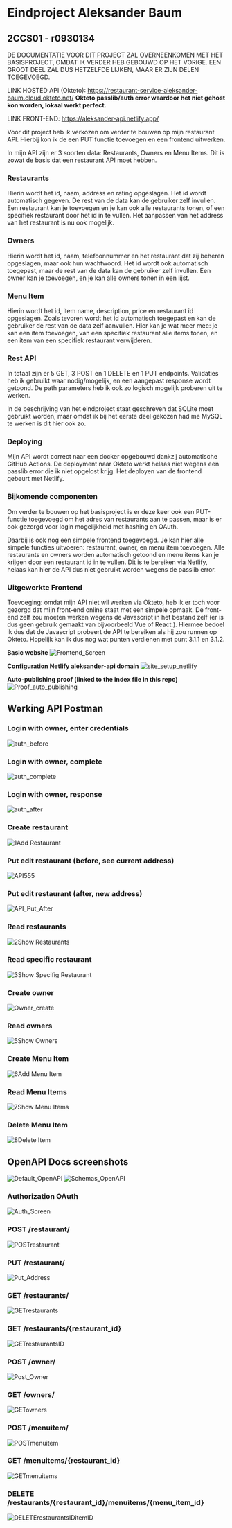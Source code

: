 # Eindproject Aleksander Baum
## 2CCS01 - r0930134

DE DOCUMENTATIE VOOR DIT PROJECT ZAL OVERNEENKOMEN MET HET BASISPROJECT, OMDAT IK VERDER HEB GEBOUWD OP HET VORIGE. EEN GROOT DEEL ZAL DUS HETZELFDE LIJKEN, MAAR ER ZIJN DELEN TOEGEVOEGD.

LINK HOSTED API (Okteto): https://restaurant-service-aleksander-baum.cloud.okteto.net/
**Okteto passlib/auth error waardoor het niet gehost kon worden, lokaal werkt perfect.**

LINK FRONT-END: https://aleksander-api.netlify.app/

Voor dit project heb ik verkozen om verder te bouwen op mijn restaurant API. Hierbij kon ik de een PUT functie toevoegen en een frontend uitwerken.

In mijn API zijn er 3 soorten data: Restaurants, Owners en Menu Items. Dit is zowat de basis dat een restaurant API moet hebben.

### Restaurants
Hierin wordt het id, naam, address en rating opgeslagen. Het id wordt automatisch gegeven. De rest van de data kan de gebruiker zelf invullen. Een restaurant kan je toevoegen en je kan ook alle restaurants tonen, of een specifiek restaurant door het id in te vullen. Het aanpassen van het address van het restaurant is nu ook mogelijk.

### Owners
Hierin wordt het id, naam, telefoonnummer en het restaurant dat zij beheren opgeslagen, maar ook hun wachtwoord. Het id wordt ook automatisch toegepast, maar de rest van de data kan de gebruiker zelf invullen. Een owner kan je toevoegen, en je kan alle owners tonen in een lijst.

### Menu Item
Hierin wordt het id, item name, description, price en restaurant id opgeslagen. Zoals tevoren wordt het id automatisch toegepast en kan de gebruiker de rest van de data zelf aanvullen. Hier kan je wat meer mee: je kan een item toevoegen, van een specifiek restaurant alle items tonen, en een item van een specifiek restaurant verwijderen.

### Rest API
In totaal zijn er 5 GET, 3 POST en 1 DELETE en 1 PUT endpoints. Validaties heb ik gebruikt waar nodig/mogelijk, en een aangepast response wordt getoond. De path parameters heb ik ook zo logisch mogelijk proberen uit te werken.

In de beschrijving van het eindproject staat geschreven dat SQLite moet gebruikt worden, maar omdat ik bij het eerste deel gekozen had me MySQL te werken is dit hier ook zo.

### Deploying
Mijn API wordt correct naar een docker opgebouwd dankzij automatische GitHub Actions. De deployment naar Okteto werkt helaas niet wegens een passlib error die ik niet opgelost krijg. Het deployen van de frontend gebeurt met Netlify.

### Bijkomende componenten
Om verder te bouwen op het basisproject is er deze keer ook een PUT-functie toegevoegd om het adres van restaurants aan te passen, maar is er ook gezorgd voor login mogelijkheid met hashing en OAuth.

Daarbij is ook nog een simpele frontend toegevoegd. Je kan hier alle simpele functies uitvoeren: restaurant, owner, en menu item toevoegen. Alle restaurants en owners worden automatisch getoond en menu items kan je krijgen door een restaurant id in te vullen. Dit is te bereiken via Netlify, helaas kan hier de API dus niet gebruikt worden wegens de passlib error.

### Uitgewerkte Frontend
Toevoeging: omdat mijn API niet wil werken via Okteto, heb ik er toch voor gezorgd dat mijn front-end online staat met een simpele opmaak. De front-end zelf zou moeten werken wegens de Javascript in het bestand zelf (er is dus geen gebruik gemaakt van bijvoorbeeld Vue of React.). Hiermee bedoel ik dus dat de Javascript probeert de API te bereiken als hij zou runnen op Okteto. Hopelijk kan ik dus nog wat punten verdienen met punt 3.1.1 en 3.1.2.

**Basic website**
![Frontend_Screen](https://github.com/Aleksander-Baum/eindproject/assets/113974461/079570db-60dc-4f81-b570-51f0d3267d9c)

**Configuration Netlify aleksander-api domain**
![site_setup_netlify](https://github.com/Aleksander-Baum/eindproject/assets/113974461/fe1652b4-bd18-4e72-91a1-0a21c07469c9)

**Auto-publishing proof (linked to the index file in this repo)**
![Proof_auto_publishing](https://github.com/Aleksander-Baum/eindproject/assets/113974461/bccac923-f19f-41ec-8976-4452c08507d2)

## Werking API Postman
### Login with owner, enter credentials
![auth_before](https://github.com/Aleksander-Baum/eindproject/assets/113974461/34d101ce-5214-411a-8cf6-721fc6d784ba)

### Login with owner, complete
![auth_complete](https://github.com/Aleksander-Baum/eindproject/assets/113974461/228954eb-69f0-4117-afaa-5f8ae04c7c8b)

### Login with owner, response
![auth_after](https://github.com/Aleksander-Baum/eindproject/assets/113974461/12d69a92-22a9-4484-aab8-5426cfb5cbea)

### Create restaurant
![1Add Restaurant](https://github.com/Aleksander-Baum/basisproject/assets/113974461/81421410-b82a-4ca9-b4a2-942a3208973c)

### Put edit restaurant (before, see current address)
![API555](https://github.com/Aleksander-Baum/eindproject/assets/113974461/f180566a-f49b-42ab-a544-4dcd0413fd45)

### Put edit restaurant (after, new address)
![API_Put_After](https://github.com/Aleksander-Baum/eindproject/assets/113974461/ac845859-cdd1-4624-b0ba-cd129f7422bf)

### Read restaurants
![2Show Restaurants](https://github.com/Aleksander-Baum/basisproject/assets/113974461/2ccb5ba7-55b8-4c86-8ff9-f2f604c05fea)

### Read specific restaurant
![3Show Specifig Restaurant](https://github.com/Aleksander-Baum/basisproject/assets/113974461/666edcb6-5f48-42b1-9917-4853caefaecf)

### Create owner
![Owner_create](https://github.com/Aleksander-Baum/eindproject/assets/113974461/a8c07529-1aa9-4d73-b56f-e3f159dbac1c)

### Read owners
![5Show Owners](https://github.com/Aleksander-Baum/basisproject/assets/113974461/7f8dc11a-be3f-4e13-b3d6-e42d782667bb)

### Create Menu Item
![6Add Menu Item](https://github.com/Aleksander-Baum/basisproject/assets/113974461/db57bbfd-58e5-4681-be9b-89847fb5eb5f)

### Read Menu Items
![7Show Menu Items](https://github.com/Aleksander-Baum/basisproject/assets/113974461/6732ad10-a210-4d4c-8f13-e45ed4d5e66e)

### Delete Menu Item
![8Delete Item](https://github.com/Aleksander-Baum/basisproject/assets/113974461/6701a079-d1b6-45c0-84c7-fbf691532e49)

## OpenAPI Docs screenshots
![Default_OpenAPI](https://github.com/Aleksander-Baum/eindproject/assets/113974461/101e8d4b-f14d-4392-9420-6feceabe0a45)
![Schemas_OpenAPI](https://github.com/Aleksander-Baum/eindproject/assets/113974461/998568e8-44f9-48f6-95b4-8eb65c303c4d)

### Authorization OAuth
![Auth_Screen](https://github.com/Aleksander-Baum/eindproject/assets/113974461/a3f96391-5a45-491c-887f-c1568a716c63)

### POST /restaurant/
![POSTrestaurant](https://github.com/Aleksander-Baum/basisproject/assets/113974461/7d5ac89f-8c3a-41a0-bcd9-92a219162c4c)

### PUT /restaurant/
![Put_Address](https://github.com/Aleksander-Baum/eindproject/assets/113974461/ab5b0dbf-bbaf-4568-83f3-b859ea6cd39a)

### GET /restaurants/
![GETrestaurants](https://github.com/Aleksander-Baum/basisproject/assets/113974461/7b968d46-8219-4262-9205-a2b4651def81)

### GET /restaurants/{restaurant_id}
![GETrestaurantsID](https://github.com/Aleksander-Baum/basisproject/assets/113974461/638fb5c0-0ba3-4740-8b4a-1bc3786bb24f)

### POST /owner/
![Post_Owner](https://github.com/Aleksander-Baum/eindproject/assets/113974461/40718a33-b2af-4922-91cc-d67ef1461688)

### GET /owners/
![GETowners](https://github.com/Aleksander-Baum/basisproject/assets/113974461/eae29037-cc9e-47aa-a23e-1502418063af)

### POST /menuitem/
![POSTmenuitem](https://github.com/Aleksander-Baum/basisproject/assets/113974461/fe34cf61-9dd5-46ef-8d90-341923c2c37c)

### GET /menuitems/{restaurant_id}
![GETmenuitems](https://github.com/Aleksander-Baum/basisproject/assets/113974461/6d22cf00-51f5-4d4f-81ee-f0014425557e)

### DELETE /restaurants/{restaurant_id}/menuitems/{menu_item_id}
![DELETErestaurantsIDitemID](https://github.com/Aleksander-Baum/basisproject/assets/113974461/0d3ca863-3282-402c-a6b7-b27cda55eb6e)
